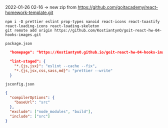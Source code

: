 2022-01-26 02-16 -> new zip from
https://github.com/goitacademy/react-homework-template.git

```shell
npm i -D prettier eslint prop-types nanoid react-icons react-toastify react-loading-icons react-loading-skeleton
git remote add origin https://github.com/KostiantynO/goit-react-hw-04-hooks-images.git
```

`package.json`

```json
  "homepage": "https://KostiantynO.github.io/goit-react-hw-04-hooks-images",

  "lint-staged": {
    "*.{js,jsx}": "eslint --cache --fix",
    "*.{js,jsx,css,sass,md}": "prettier --write"
  }
```

`jsconfig.json`

```json
{
  "compilerOptions": {
    "baseUrl": "src"
  },
  "exclude": ["node_modules", "build"],
  "include": ["src"]
}
```
